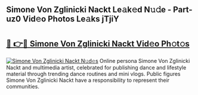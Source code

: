 ## Simone Von Zglinicki Nackt Le𝚊k𝚎d N𝚞𝚍e - Part-uz0 Vid𝚎o Photos Le𝚊ks jTjiY

# <h2><a href="http://fbaxs2u.evod.top/?m=Simone+Von+Zglinicki+Nackt">🔗 👉🔴 Simone Von Zglinicki Nackt Vid𝚎o Ph𝚘t𝚘s</a></h2>

[![Simone Von Zglinicki Nackt N𝚞d𝚎s](https://i.imgur.com/8V9OHl7.gif)](http://fbaxs2u.evod.top/?m=Simone+Von+Zglinicki+Nackt)
Online persona Simone Von Zglinicki Nackt and multimedia artist, celebrated for publishing dance and lifestyle material through trending dance routines and mini vlogs. Public figures Simone Von Zglinicki Nackt have a responsibility to represent their communities. 
